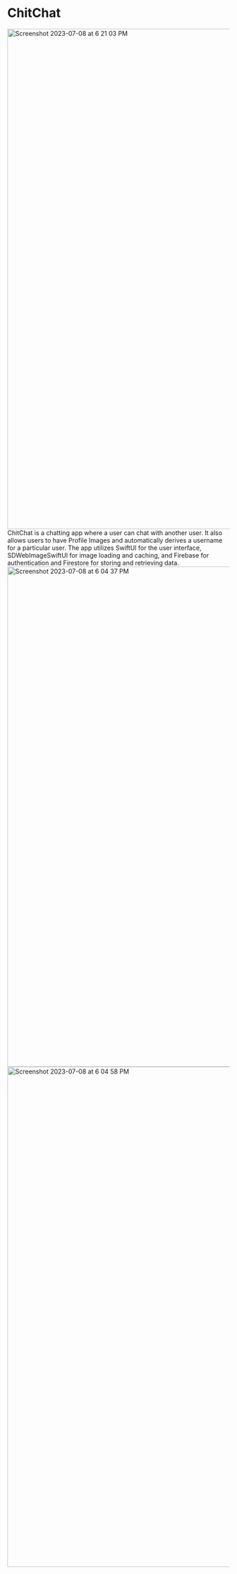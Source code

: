 # ChitChat
<img width="1134" alt="Screenshot 2023-07-08 at 6 21 03 PM" src="https://github.com/nimratkhalsa/ChitChat/assets/103124850/88fdccd6-e89a-4133-ae59-2db229b97c10">
ChitChat is a chatting app where a user can chat with another user. It also allows users to have Profile Images and automatically derives a username for a particular user. The app utilizes SwiftUI for the user interface, SDWebImageSwiftUI for image loading and caching, and Firebase for authentication and Firestore for storing and retrieving data.
<img width="1134" alt="Screenshot 2023-07-08 at 6 04 37 PM" src="https://github.com/nimratkhalsa/ChitChat/assets/103124850/a0137e5a-c5f9-46c8-9155-3b11bf948a42">
<img width="1134" alt="Screenshot 2023-07-08 at 6 04 58 PM" src="https://github.com/nimratkhalsa/ChitChat/assets/103124850/3a70ac37-0179-4aad-9635-5a8f06eac957">
